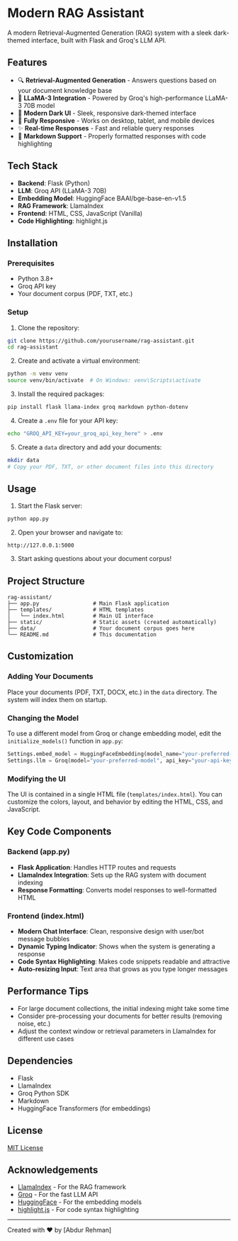 # Modern RAG Assistant

A modern Retrieval-Augmented Generation (RAG) system with a sleek dark-themed interface, built with Flask and Groq's LLM API.

## Features

- 🔍 **Retrieval-Augmented Generation** - Answers questions based on your document knowledge base
- 🤖 **LLaMA-3 Integration** - Powered by Groq's high-performance LLaMA-3 70B model
- 🎨 **Modern Dark UI** - Sleek, responsive dark-themed interface
- 📱 **Fully Responsive** - Works on desktop, tablet, and mobile devices
- ✨ **Real-time Responses** - Fast and reliable query responses
- 🔄 **Markdown Support** - Properly formatted responses with code highlighting

## Tech Stack

- **Backend**: Flask (Python)
- **LLM**: Groq API (LLaMA-3 70B)
- **Embedding Model**: HuggingFace BAAI/bge-base-en-v1.5
- **RAG Framework**: LlamaIndex
- **Frontend**: HTML, CSS, JavaScript (Vanilla)
- **Code Highlighting**: highlight.js

## Installation

### Prerequisites

- Python 3.8+ 
- Groq API key
- Your document corpus (PDF, TXT, etc.)

### Setup

1. Clone the repository:

```bash
git clone https://github.com/yourusername/rag-assistant.git
cd rag-assistant
```

2. Create and activate a virtual environment:

```bash
python -m venv venv
source venv/bin/activate  # On Windows: venv\Scripts\activate
```

3. Install the required packages:

```bash
pip install flask llama-index groq markdown python-dotenv
```

4. Create a `.env` file for your API key:

```bash
echo "GROQ_API_KEY=your_groq_api_key_here" > .env
```

5. Create a `data` directory and add your documents:

```bash
mkdir data
# Copy your PDF, TXT, or other document files into this directory
```

## Usage

1. Start the Flask server:

```bash
python app.py
```

2. Open your browser and navigate to:
```
http://127.0.0.1:5000
```

3. Start asking questions about your document corpus!

## Project Structure

```
rag-assistant/
├── app.py                 # Main Flask application
├── templates/             # HTML templates
│   └── index.html         # Main UI interface
├── static/                # Static assets (created automatically)
├── data/                  # Your document corpus goes here
└── README.md              # This documentation
```

## Customization

### Adding Your Documents

Place your documents (PDF, TXT, DOCX, etc.) in the `data` directory. The system will index them on startup.

### Changing the Model

To use a different model from Groq or change embedding model, edit the `initialize_models()` function in `app.py`:

```python
Settings.embed_model = HuggingFaceEmbedding(model_name="your-preferred-model")
Settings.llm = Groq(model="your-preferred-model", api_key="your-api-key")
```

### Modifying the UI

The UI is contained in a single HTML file (`templates/index.html`). You can customize the colors, layout, and behavior by editing the HTML, CSS, and JavaScript.

## Key Code Components

### Backend (app.py)

- **Flask Application**: Handles HTTP routes and requests
- **LlamaIndex Integration**: Sets up the RAG system with document indexing
- **Response Formatting**: Converts model responses to well-formatted HTML

### Frontend (index.html)

- **Modern Chat Interface**: Clean, responsive design with user/bot message bubbles
- **Dynamic Typing Indicator**: Shows when the system is generating a response
- **Code Syntax Highlighting**: Makes code snippets readable and attractive
- **Auto-resizing Input**: Text area that grows as you type longer messages

## Performance Tips

- For large document collections, the initial indexing might take some time
- Consider pre-processing your documents for better results (removing noise, etc.)
- Adjust the context window or retrieval parameters in LlamaIndex for different use cases

## Dependencies

- Flask
- LlamaIndex
- Groq Python SDK
- Markdown
- HuggingFace Transformers (for embeddings)

## License

[MIT License](LICENSE)

## Acknowledgements

- [LlamaIndex](https://www.llamaindex.ai/) - For the RAG framework
- [Groq](https://groq.com/) - For the fast LLM API
- [HuggingFace](https://huggingface.co/) - For the embedding models
- [highlight.js](https://highlightjs.org/) - For code syntax highlighting

---

Created with ❤️ by [Abdur Rehman]
